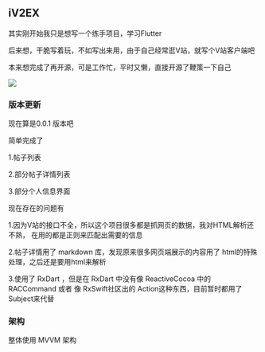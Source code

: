 ## iV2EX

其实刚开始我只是想写一个练手项目，学习Flutter

后来想，干脆写着玩，不如写出来用，由于自己经常逛V站，就写个V站客户端吧

本来想完成了再开源，可是工作忙，平时又懒，直接开源了鞭策一下自己

![](https://github.com/AscenX/AscenX.github.io/blob/backup/images/iv2ex.gif?raw=true)

### 版本更新

现在算是0.0.1 版本吧

简单完成了

1.帖子列表

2.部分帖子详情列表

3.部分个人信息界面 

现在存在的问题有

1.因为V站的接口不全，所以这个项目很多都是抓网页的数据，我对HTML解析还不熟，
在用的都是正则来匹配出需要的信息

2.帖子详情用了 markdown 库，发现原来很多网页端展示的内容用了 html的特殊处理，之后还是要用html来解析

3.使用了 RxDart ，但是在 RxDart 中没有像 ReactiveCocoa 中的 RACCommand 或者 像 RxSwift社区出的 Action这种东西，目前暂时都用了 Subject来代替


### 架构

整体使用 MVVM 架构
